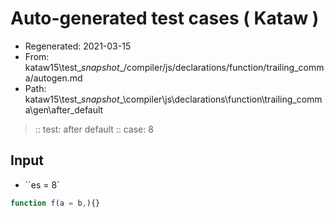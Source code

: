 # Auto-generated test cases ( Kataw )
- Regenerated: 2021-03-15
- From: kataw15\test\__snapshot__/compiler/js/declarations/function/trailing_comma/autogen.md
- Path: kataw15\test\__snapshot__\compiler\js\declarations\function\trailing_comma\gen\after_default
> :: test: after default
> :: case: 8
## Input
- ``es = 8`

`````js
function f(a = b,){}
`````
